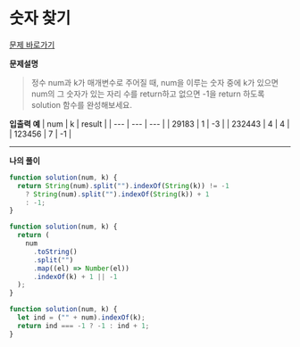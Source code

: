 # 숫자 찾기

[문제 바로가기](https://school.programmers.co.kr/learn/courses/30/lessons/120904)

**문제설명**

> 정수 num과 k가 매개변수로 주어질 때, num을 이루는 숫자 중에 k가 있으면 num의 그 숫자가 있는 자리 수를 return하고 없으면 -1을 return 하도록 solution 함수를 완성해보세요.

**입출력 예**
| num | k | result |
| --- | --- | --- |
| 29183 | 1 | -3 |
| 232443 | 4 | 4 |
| 123456 | 7 | -1 |

---

**나의 풀이**

```javascript
function solution(num, k) {
  return String(num).split("").indexOf(String(k)) != -1
    ? String(num).split("").indexOf(String(k)) + 1
    : -1;
}

function solution(num, k) {
  return (
    num
      .toString()
      .split("")
      .map((el) => Number(el))
      .indexOf(k) + 1 || -1
  );
}

function solution(num, k) {
  let ind = ("" + num).indexOf(k);
  return ind === -1 ? -1 : ind + 1;
}
```
